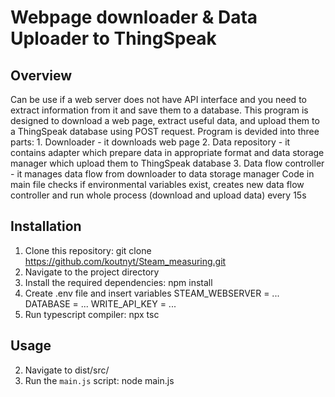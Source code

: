 # Webpage downloader & Data Uploader to ThingSpeak

## Overview
Can be use if a web server does not have API interface and you need to extract information from it and save them to a database.
This program is designed to download a web page, extract useful data, and upload them to a ThingSpeak database using POST request.
Program is devided into three parts: 
    1. Downloader - it downloads web page
    2. Data repository - it contains adapter which prepare data in appropriate format and data storage manager which upload them to ThingSpeak database
    3. Data flow controller - it manages data flow from downloader to data storage manager
Code in main file checks if environmental variables exist, creates new data flow controller and run whole process (download and upload data) every 15s 

## Installation
1. Clone this repository: git clone https://github.com/koutnyt/Steam_measuring.git
2. Navigate to the project directory
3. Install the required dependencies: npm install
4. Create .env file and insert variables
    STEAM_WEBSERVER = ...
    DATABASE = ...
    WRITE_API_KEY = ...
5. Run typescript compiler: npx tsc

## Usage
2. Navigate to dist/src/
3. Run the `main.js` script: node main.js
